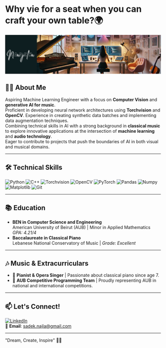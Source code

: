 # Why vie for a seat when you can craft your own table?🌍

![Najla Sadek Workspace](https://github.com/najlasadek/my-github-profile/blob/main/Kpznpg7.png)

## 👩‍💻 About Me
Aspiring Machine Learning Engineer with a focus on **Computer Vision** and **generative AI for music**.  
Proficient in developing neural network architectures using **Torchvision** and **OpenCV**. Experience in creating synthetic data batches and implementing data augmentation techniques.  
Combining technical skills in AI with a strong background in **classical music** to explore innovative applications at the intersection of **machine learning** and **audio technology**.  
Eager to contribute to projects that push the boundaries of AI in both visual and musical domains.

---

## 🛠️ Technical Skills
![Python](https://img.shields.io/badge/-Python-3776AB?logo=python&logoColor=white)
![C++](https://img.shields.io/badge/-C++-00599C?logo=c%2B%2B&logoColor=white)
![Torchvision](https://img.shields.io/badge/-Torchvision-EE4C2C?logo=pytorch)
![OpenCV](https://img.shields.io/badge/-OpenCV-5C3EE8?logo=opencv&logoColor=white)
![PyTorch](https://img.shields.io/badge/-PyTorch-EE4C2C?logo=pytorch)
![Pandas](https://img.shields.io/badge/-Pandas-150458?logo=pandas)
![Numpy](https://img.shields.io/badge/-NumPy-013243?logo=numpy&logoColor=white)
![Matplotlib](https://img.shields.io/badge/-Matplotlib-2C5BB4?logo=matplotlib)
![Git](https://img.shields.io/badge/-Git-F05032?logo=git&logoColor=white)

---

## 📚 Education
- **BEN in Computer Science and Engineering**  
  American University of Beirut (AUB) | Minor in Applied Mathematics  
  *GPA: 4.21/4*
- **Baccalaureate in Classical Piano**  
  Lebanese National Conservatory of Music | *Grade: Excellent*

---

## 🎶 Music & Extracurriculars
- 🎹 **Pianist & Opera Singer** | Passionate about classical piano since age 7.
- 🤖 **AUB Competitive Programming Team** | Proudly representing AUB in national and international competitions.

---

## 📫 Let's Connect!
[![LinkedIn](https://img.shields.io/badge/LinkedIn-0A66C2?logo=linkedin&logoColor=white)](http://www.linkedin.com/in/najlasadek)  
📧 **Email**: sadek.najla@gmail.com

---

"Dream, Create, Inspire" 🌟✨  
